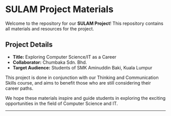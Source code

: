 # SULAM Project Materials

Welcome to the repository for our **SULAM Project**! This repository contains all materials and resources for the project.

## Project Details

- **Title:** Exploring Computer Science/IT as a Career  
- **Collaborator:** Chumbaka Sdn. Bhd.  
- **Target Audience:** Students of SMK Aminuddin Baki, Kuala Lumpur  

This project is done in conjunction with our Thinking and Communication Skills course, and aims to benefit those who are still considering their career paths.

We hope these materials inspire and guide students in exploring the exciting opportunities in the field of Computer Science and IT.

---
